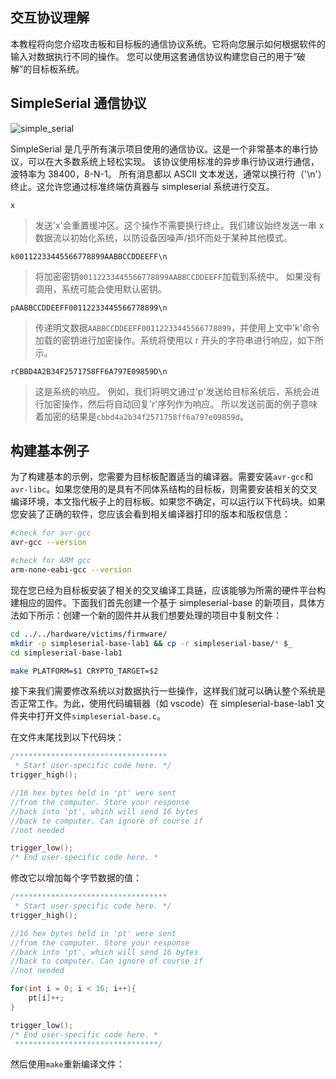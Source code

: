 ## 交互协议理解

本教程将向您介绍攻击板和目标板的通信协议系统。它将向您展示如何根据软件的输入对数据执行不同的操作。
您可以使用这套通信协议构建您自己的用于“破解”的目标板系统。

## SimpleSerial 通信协议

![simple_serial](https://tva1.sinaimg.cn/large/007S8ZIlly1gjekp4muhuj31hs0u0444.jpg)

SimpleSerial 是几乎所有演示项目使用的通信协议。这是一个非常基本的串行协议，可以在大多数系统上轻松实现。
该协议使用标准的异步串行协议进行通信，波特率为 38400，8-N-1。
所有消息都以 ASCII 文本发送，通常以换行符（'\n'）终止。这允许您通过标准终端仿真器与 simpleserial 系统进行交互。

`x`

> 发送'x'会重置缓冲区。这个操作不需要换行终止。我们建议始终发送一串 x 数据流以初始化系统，以防设备因噪声/损坏而处于某种其他模式。

`k00112233445566778899AABBCCDDEEFF\n`

> 将加密密钥`00112233445566778899AABBCCDDEEFF`加载到系统中。 如果没有调用，系统可能会使用默认密钥。

`pAABBCCDDEEFF00112233445566778899\n`

> 传递明文数据`AABBCCDDEEFF00112233445566778899`，并使用上文中'k'命令加载的密钥进行加密操作。系统将使用以 r 开头的字符串进行响应，如下所示。

`rCBBD4A2B34F2571758FF6A797E09859D\n`

> 这是系统的响应。 例如，我们将明文通过'p'发送给目标系统后，系统会进行加密操作，然后将自动回复'r'序列作为响应。 所以发送前面的例子意味着加密的结果是`cbbd4a2b34f2571758ff6a797e09859d`。

## 构建基本例子

为了构建基本的示例，您需要为目标板配置适当的编译器。需要安装`avr-gcc`和`avr-libc`。如果您使用的是具有不同体系结构的目标板，则需要安装相关的交叉编译环境，本文指代板子上的目标板。如果您不确定，可以运行以下代码块。如果您安装了正确的软件，您应该会看到相关编译器打印的版本和版权信息：

```bash
#check for avr-gcc
avr-gcc --version

#check for ARM gcc
arm-none-eabi-gcc --version
```

现在您已经为目标板安装了相关的交叉编译工具链，应该能够为所需的硬件平台构建相应的固件。下面我们首先创建一个基于 simpleserial-base 的新项目，具体方法如下所示：创建一个新的固件并从我们想要处理的项目中复制文件：

```bash
cd ../../hardware/victims/firmware/
mkdir -p simpleserial-base-lab1 && cp -r simpleserial-base/* $_
cd simpleserial-base-lab1

make PLATFORM=$1 CRYPTO_TARGET=$2
```

接下来我们需要修改系统以对数据执行一些操作，这样我们就可以确认整个系统是否正常工作。为此，使用代码编辑器（如 vscode）在 simpleserial-base-lab1 文件夹中打开文件`simpleserial-base.c`。

在文件末尾找到以下代码块：

```C
/**********************************
 * Start user-specific code here. */
trigger_high();

//16 hex bytes held in 'pt' were sent
//from the computer. Store your response
//back into 'pt', which will send 16 bytes
//back to computer. Can ignore of course if
//not needed

trigger_low();
/* End user-specific code here. *
```

修改它以增加每个字节数据的值：

```C
/**********************************
 * Start user-specific code here. */
trigger_high();

//16 hex bytes held in 'pt' were sent
//from the computer. Store your response
//back into 'pt', which will send 16 bytes
//back to computer. Can ignore of course if
//not needed

for(int i = 0; i < 16; i++){
    pt[i]++;
}

trigger_low();
/* End user-specific code here. *
 ********************************/
```

然后使用`make`重新编译文件：
